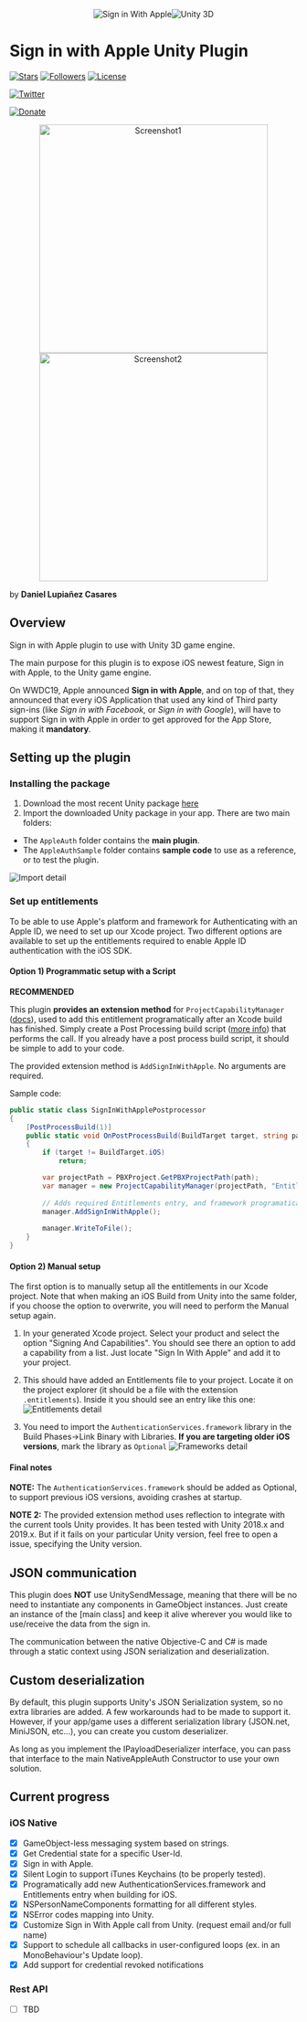 <p align="center">
  <img src="https://raw.githubusercontent.com/lupidan/apple-signin-unity/master/Img/SignInWithApple.png" alt="Sign in With Apple"/><img src="https://raw.githubusercontent.com/lupidan/apple-signin-unity/master/Img/UnityIcon.png" alt="Unity 3D"/>
</p>

# Sign in with Apple Unity Plugin
[![Stars](https://img.shields.io/github/stars/lupidan/apple-signin-unity.svg?style=social)](https://gitHub.com/lupidan/apple-signin-unity/stargazers/)
[![Followers](https://img.shields.io/github/followers/lupidan.svg?style=social)](https://github.com/lupidan?tab=followers)
[![License](https://img.shields.io/github/license/lupidan/apple-signin-unity.svg)](https://github.com/lupidan/apple-signin-unity/blob/master/LICENSE.md)

[![Twitter](https://img.shields.io/twitter/follow/lupi_dan.svg?style=social)](https://twitter.com/intent/user?screen_name=lupi_dan)

[![Donate](https://img.shields.io/static/v1.svg?label=Donate&message=%20%40lupidan&color=red&logo=paypal&style=popout)](https://paypal.me/lupidan)

<p align="center">
    <a href="https://raw.githubusercontent.com/lupidan/apple-signin-unity/master/Img/SCRN02.png"><img src="https://raw.githubusercontent.com/lupidan/apple-signin-unity/master/Img/SCRN02.png" alt="Screenshot1" height="400"/></a>
    <a href="https://raw.githubusercontent.com/lupidan/apple-signin-unity/master/Img/SCRN04.png"><img src="https://raw.githubusercontent.com/lupidan/apple-signin-unity/master/Img/SCRN04.png" alt="Screenshot2" height="400"/></a>
</p>

by **Daniel Lupiañez Casares**

## Overview
Sign in with Apple plugin to use with Unity 3D game engine.

The main purpose for this plugin is to expose iOS newest feature, Sign in with Apple, to the Unity game engine.

On WWDC19, Apple announced **Sign in with Apple**, and on top of that, they announced that every iOS Application
that used any kind of Third party sign-ins (like *Sign in with Facebook*, or *Sign in with Google*), will have to support
Sign in with Apple in order to get approved for the App Store, making it **mandatory**.

## Setting up the plugin
### Installing the package
1. Download the most recent Unity package <a href="https://github.com/lupidan/apple-signin-unity/releases/download/0.2/AppleSignInUnity.unitypackage">here</a>
2. Import the downloaded Unity package in your app. There are two main folders:
* The `AppleAuth` folder contains the **main plugin**.
* The `AppleAuthSample` folder contains **sample code** to use as a reference, or to test the plugin.

![Import detail](https://raw.githubusercontent.com/lupidan/apple-signin-unity/master/Img/ImportPlugin.png)

### Set up entitlements

To be able to use Apple's platform and framework for Authenticating with an Apple ID, we need to set up our Xcode project. Two different options are available to set up the entitlements required to enable Apple ID authentication with the iOS SDK.

#### Option 1)  Programmatic setup with a Script

**RECOMMENDED**

This plugin **provides an extension method** for `ProjectCapabilityManager` ([docs](https://docs.unity3d.com/ScriptReference/iOS.Xcode.ProjectCapabilityManager.html)), used to add this entitlement programatically after an Xcode build has finished.
Simply create a Post Processing build script ([more info](https://docs.unity3d.com/ScriptReference/Callbacks.PostProcessBuildAttribute.html)) that performs the call. If you already have a post process build script, it should be simple to add to your code.

The provided extension method is `AddSignInWithApple`. No arguments are required.

Sample code:
```csharp
public static class SignInWithApplePostprocessor
{
    [PostProcessBuild(1)]
    public static void OnPostProcessBuild(BuildTarget target, string path)
    {
        if (target != BuildTarget.iOS)
            return;

        var projectPath = PBXProject.GetPBXProjectPath(path);
        var manager = new ProjectCapabilityManager(projectPath, "Entitlements.entitlements", PBXProject.GetUnityTargetName());
        
        // Adds required Entitlements entry, and framework programatically
        manager.AddSignInWithApple();
        
        manager.WriteToFile();
    }
}
```

#### Option 2) Manual setup

The first option is to manually setup all the entitlements in our Xcode project. Note that when making an iOS Build from Unity into the same folder, if you choose the option to overwrite, you will need to perform the Manual setup again. 

1. In your generated Xcode project. Select your product and select the option "Signing And Capabilities". You should see there an option to add a capability from a list. Just locate "Sign In With Apple" and add it to your project.

2. This should have added an Entitlements file to your project. Locate it on the project explorer (it should be a file with the extension `.entitlements`). Inside it you should see an entry like this one:
![Entitlements detail](https://raw.githubusercontent.com/lupidan/apple-signin-unity/master/Img/EntitlementsDetail.png)

3. You need to import the `AuthenticationServices.framework` library in the Build Phases->Link Binary with Libraries. **If you are targeting older iOS versions**, mark the library as `Optional`
![Frameworks detail](https://raw.githubusercontent.com/lupidan/apple-signin-unity/master/Img/FrameworksDetail.png)


#### Final notes

**NOTE:** The `AuthenticationServices.framework` should be added as Optional, to support previous iOS versions, avoiding crashes at startup.

**NOTE 2:** The provided extension method uses reflection to integrate with the current tools Unity provides. It has been tested with Unity 2018.x and 2019.x. But if it fails on your particular Unity version, feel free to open a issue, specifying the Unity version.

## JSON communication
This plugin does **NOT** use UnitySendMessage, meaning that there will be no need to instantiate any components in
GameObject instances. Just create an instance of the [main class] and keep it alive wherever you would like to use/receive
the data from the sign in.

The communication between the native Objective-C and C# is made through a static context using JSON serialization and deserialization.

## Custom deserialization
By default, this plugin supports Unity's JSON Serialization system, so no extra libraries are added. A few workarounds had to be made to support it.
However, if your app/game uses a different serialization library (JSON.net, MiniJSON, etc...), you can create you custom deserializer.

As long as you implement the IPayloadDeserializer interface, you can pass that interface to the main NativeAppleAuth Constructor to use your own solution.

## Current progress

### iOS Native 
- ☒ GameObject-less messaging system based on strings.
- ☒ Get Credential state for a specific User-Id.
- ☒ Sign in with Apple.
- ☒ Silent Login to support iTunes Keychains (to be properly tested).
- ☒ Programatically add new AuthenticationServices.framework and Entitlements entry when building for iOS.
- ☒ NSPersonNameComponents formatting for all different styles.
- ☒ NSError codes mapping into Unity.
- ☒ Customize Sign in With Apple call from Unity. (request email and/or full name)
- ☒ Support to schedule all callbacks in user-configured loops (ex. in an MonoBehaviour's Update loop).
- ☒ Add support for credential revoked notifications

### Rest API
- ☐ TBD
